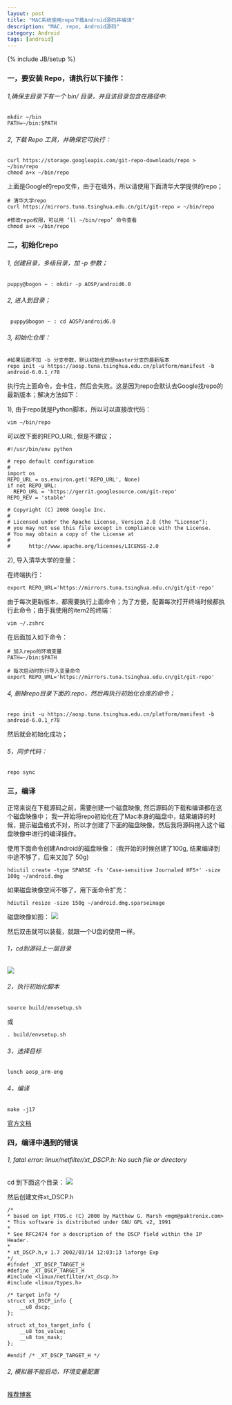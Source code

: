 ```yaml
---
layout: post
title: "MAC系统使用repo下载Android源码并编译"
description: "MAC, repo, Android源码"
category: Android
tags: [android]
---
```

{% include JB/setup %}


### 一，要安装 Repo，请执行以下操作：
###### 1,确保主目录下有一个 bin/ 目录，并且该目录包含在路径中:

```
mkdir ~/bin
PATH=~/bin:$PATH
```
###### 2, 下载 Repo 工具，并确保它可执行：

```
curl https://storage.googleapis.com/git-repo-downloads/repo > ~/bin/repo
chmod a+x ~/bin/repo
```
上面是Google的repo文件，由于在墙外，所以请使用下面清华大学提供的repo；

```
# 清华大学repo
curl https://mirrors.tuna.tsinghua.edu.cn/git/git-repo > ~/bin/repo

#修改repo权限，可以用 ‘ll ~/bin/repo’ 命令查看
chmod a+x ~/bin/repo
```

### 二，初始化repo

###### 1, 创建目录，多级目录，加 -p 参数；
```
puppy@bogon ~ : mkdir -p AOSP/android6.0
```
###### 2, 进入到目录；
```
 puppy@bogon ~ : cd AOSP/android6.0
```

###### 3, 初始化仓库：

```
#如果后面不加 -b 分支参数，默认初始化的是master分支的最新版本
repo init -u https://aosp.tuna.tsinghua.edu.cn/platform/manifest -b android-6.0.1_r78
```
执行完上面命令，会卡住，然后会失败。这是因为repo会默认去Google找repo的最新版本；解决方法如下：

1), 由于repo就是Python脚本，所以可以直接改代码：

```
vim ~/bin/repo
```

可以改下面的REPO_URL, 但是不建议；
```
#!/usr/bin/env python

# repo default configuration
#
import os
REPO_URL = os.environ.get('REPO_URL', None)
if not REPO_URL:
  REPO_URL = 'https://gerrit.googlesource.com/git-repo'
REPO_REV = 'stable'

# Copyright (C) 2008 Google Inc.
#
# Licensed under the Apache License, Version 2.0 (the "License");
# you may not use this file except in compliance with the License.
# You may obtain a copy of the License at
#
#      http://www.apache.org/licenses/LICENSE-2.0
```

2), 导入清华大学的变量：

在终端执行：
```
export REPO_URL='https://mirrors.tuna.tsinghua.edu.cn/git/git-repo'
```
由于每次更新版本，都需要执行上面命令；为了方便，配置每次打开终端时候都执行此命令；由于我使用的item2的终端：

```
vim ~/.zshrc
```
在后面加入如下命令：

```
# 加入repo的环境变量
PATH=~/bin:$PATH

# 每次启动时执行导入变量命令
export REPO_URL='https://mirrors.tuna.tsinghua.edu.cn/git/git-repo'
```

###### 4, 删掉repo目录下面的.repo，然后再执行初始化仓库的命令；

```
repo init -u https://aosp.tuna.tsinghua.edu.cn/platform/manifest -b android-6.0.1_r78
```
然后就会初始化成功；

###### 5，同步代码：

```
repo sync
```

### 三，编译
正常来说在下载源码之前，需要创建一个磁盘映像, 然后源码的下载和编译都在这个磁盘映像中；
我一开始将repo初始化在了Mac本身的磁盘中，结果编译的时候，提示磁盘格式不对，所以才创建了下面的磁盘映像，然后我将源码拖入这个磁盘映像中进行的编译操作。

使用下面命令创建Android的磁盘映像：
(我开始的时候创建了100g, 结果编译到中途不够了，后来又加了 50g)
```
hdiutil create -type SPARSE -fs 'Case-sensitive Journaled HFS+' -size 100g ~/android.dmg
```

如果磁盘映像空间不够了，用下面命令扩充：

```
hdiutil resize -size 150g ~/android.dmg.sparseimage
```
磁盘映像如图：
![](/images/Android/android_img1.png)

然后双击就可以装载，就跟一个U盘的使用一样。

###### 1，cd到源码上一层目录
![](/images/Android/android_source.png)


###### 2，执行初始化脚本

```
source build/envsetup.sh
```
或

```
. build/envsetup.sh
```

###### 3，选择目标

```
lunch aosp_arm-eng
```

###### 4，编译

```
make -j17
```
[官方文档](https://source.android.com/setup/build/building)


### 四，编译中遇到的错误

###### 1, fatal error: linux/netfilter/xt_DSCP.h: No such file or directory

cd 到下面这个目录：
![](/images/Android/comerror.png)

然后创建文件xt_DSCP.h

```
/*
* based on ipt_FTOS.c (C) 2000 by Matthew G. Marsh <mgm@paktronix.com>
* This software is distributed under GNU GPL v2, 1991
*
* See RFC2474 for a description of the DSCP field within the IP Header.
*
* xt_DSCP.h,v 1.7 2002/03/14 12:03:13 laforge Exp
*/
#ifndef _XT_DSCP_TARGET_H
#define _XT_DSCP_TARGET_H
#include <linux/netfilter/xt_dscp.h>
#include <linux/types.h>

/* target info */
struct xt_DSCP_info {
    __u8 dscp;
};

struct xt_tos_target_info {
    __u8 tos_value;
    __u8 tos_mask;
};

#endif /* _XT_DSCP_TARGET_H */
```


###### 2, 模拟器不能启动，环境变量配置
[推荐博客](http://www.mamicode.com/info-detail-595101.html)
